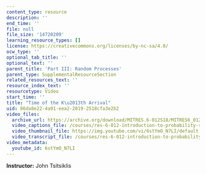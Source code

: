 ```yaml
---
content_type: resource
description: ''
end_time: ''
file: null
file_size: '14720209'
learning_resource_types: []
license: https://creativecommons.org/licenses/by-nc-sa/4.0/
ocw_type: ''
optional_tab_title: ''
optional_text: ''
parent_title: 'Part III: Random Processes'
parent_type: SupplementalResourceSection
related_resources_text: ''
resource_index_text: ''
resourcetype: Video
start_time: ''
title: "Time of the K\u2013th Arrival"
uid: 86da8e22-4a91-eea2-2019-2518cfa3e2b2
video_files:
  archive_url: https://archive.org/download/MITRES.6-012S18/MITRES6_012S18_L22-07_300k.mp4
  video_captions_file: /courses/res-6-012-introduction-to-probability-spring-2018/3128d29dee345011bee6a3b702c6bbf2_6stYmO_N7LI.vtt
  video_thumbnail_file: https://img.youtube.com/vi/6stYmO_N7LI/default.jpg
  video_transcript_file: /courses/res-6-012-introduction-to-probability-spring-2018/07d56aff4ff488ac86d4dc7b5cbd54c6_6stYmO_N7LI.pdf
video_metadata:
  youtube_id: 6stYmO_N7LI
---
```


**Instructor:** John Tsitsiklis

